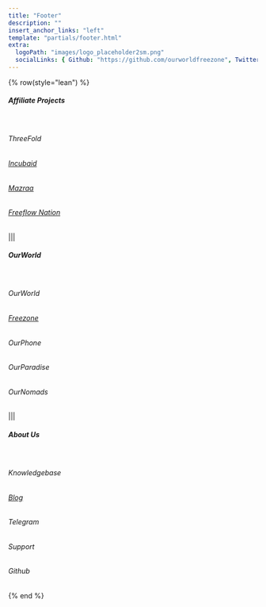 ```yaml
---
title: "Footer"
description: ""
insert_anchor_links: "left"
template: "partials/footer.html"
extra:
  logoPath: "images/logo_placeholder2sm.png"
  socialLinks: { Github: "https://github.com/ourworldfreezone", Twitter: "https://twitter.com/threefold_io", Telegram: "https://t.me/threefoldnews"  }
---
```


{% row(style="lean") %}

##### Affiliate Projects

<br>

<a onclick="window.open('https://threefold.io', '_blank')"><h6>ThreeFold</h6></a>

###### [Incubaid](https://manual.grid.tf/threefold_token/buy_sell_tft/buy_sell_tft.html)

###### [Mazraa](https://dashboard.grid.tf/)

###### [Freeflow Nation](https://manual.grid.tf/farmers/farmers.html)

|||

##### OurWorld

<br>

<a onclick="window.open('https://ourworld.tf', '_blank')"><h6>OurWorld</h6></a>

###### [Freezone](/)

<a onclick="window.open('https://ourphone.ourworld.tf/', '_blank')"><h6>OurPhone</h6></a>

<a onclick="window.open('https://ourparadise.ourworld.tf/', '_blank')"><h6>OurParadise</h6></a>

<a onclick="window.open('https://ournomads.ourworld.tf/', '_blank')"><h6>OurNomads</h6></a>


|||

##### About Us

<br>

<a onclick="window.open('https://ourworldfreezone.github.io/info_freezone/', '_blank')"><h6>Knowledgebase</h6></a>

###### [Blog](/blog)

<a onclick="window.open('https://t.me/threefoldnews', '_blank')"><h6>Telegram</h6></a>


<a onclick="window.open('https://threefoldfaq.crisp.help/en/', '_blank')"><h6>Support</h6></a>


<a onclick="window.open('https://github.com/ourworldfreezone', '_blank')"><h6>Github</h6></a>

{% end %}


<style>
  a {
cursor: pointer;

  }
  
  </style>